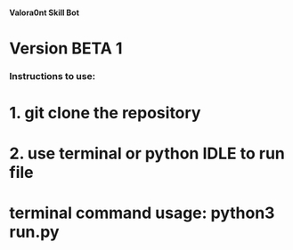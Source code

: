 #### Valora0nt Skill Bot
# Version BETA 1

### Instructions to use:
# 1. git clone the repository
# 2. use terminal or python IDLE to run file
# terminal command usage: python3 run.py
